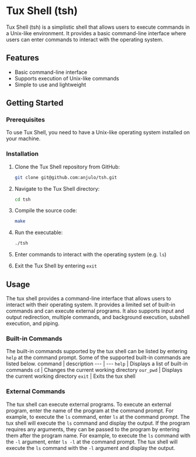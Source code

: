 # Tux Shell (tsh)

Tux Shell (tsh) is a simplistic shell that allows users to execute commands in a Unix-like environment. It provides a basic command-line interface where users can enter commands to interact with the operating system.

## Features

- Basic command-line interface
- Supports execution of Unix-like commands
- Simple to use and lightweight

## Getting Started

### Prerequisites

To use Tux Shell, you need to have a Unix-like operating system installed on your machine.

### Installation

1. Clone the Tux Shell repository from GitHub:
  
      ```bash
      git clone git@github.com:anjulo/tsh.git
      ```
2. Navigate to the Tux Shell directory:
  
      ```bash
      cd tsh
      ```
3. Compile the source code:
  
      ```bash
      make
      ```
4. Run the executable:
  
      ```bash
      ./tsh
      ```
5. Enter commands to interact with the operating system (e.g. `ls`)
6. Exit the Tux Shell by entering `exit`

## Usage
The tux shell provides a command-line interface that allows users to interact with their operating system. It provides a limited set of built-in commands and can execute external programs. It also supports input and output redirection, multiple commands, and background execution, subshell execution, and piping.

### Built-in Commands
The built-in commands supported by the tux shell can be listed by entering `help` at the command prompt. Some of the supported built-in commands are listed below.
command | description
--- | ---
`help` | Displays a list of built-in commands
`cd` | Changes the current working directory
`our_pwd` | Displays the current working directory
`exit` | Exits the tux shell

### External Commands
The tux shell can execute external programs. To execute an external program, enter the name of the program at the command prompt. For example, to execute the `ls` command, enter `ls` at the command prompt. The tux shell will execute the `ls` command and display the output. If the program requires any arguments, they can be passed to the program by entering them after the program name. For example, to execute the `ls` command with the `-l` argument, enter `ls -l` at the command prompt. The tux shell will execute the `ls` command with the `-l` argument and display the output. 


